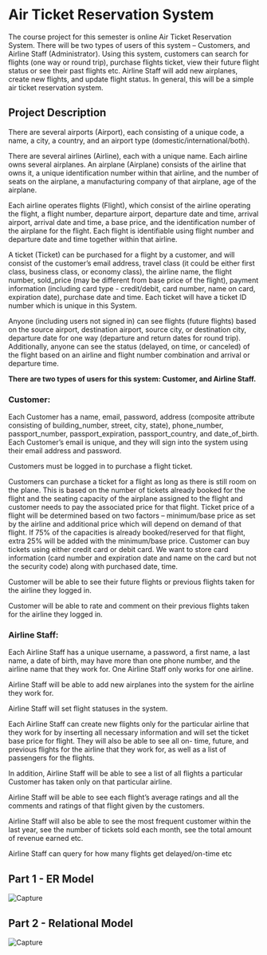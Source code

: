 # Air Ticket Reservation System
The course project for this semester is online Air Ticket Reservation System. There will be two types of  users of this system – Customers, and Airline Staff (Administrator). Using this system, customers can  search for flights (one way or round trip), purchase flights ticket, view their future flight status or see  their past flights etc. Airline Staff will add new airplanes, create new flights, and update flight status. In  general, this will be a simple air ticket reservation system.

## Project Description
There are several airports (Airport), each consisting of a unique code, a name, a city, a country, and an
airport type (domestic/international/both).

There are several airlines (Airline), each with a unique name. Each airline owns several airplanes. An 
airplane (Airplane) consists of the airline that owns it, a unique identification number within that airline, and the number of seats on the airplane, a manufacturing company of that airplane, age of the airplane.

Each airline operates flights (Flight), which consist of the airline operating the flight, a flight number, 
departure airport, departure date and time, arrival airport, arrival date and time, a base price, and the 
identification number of the airplane for the flight. Each flight is identifiable using flight number and 
departure date and time together within that airline.

A ticket (Ticket) can be purchased for a flight by a customer, and will consist of the customer’s email 
address, travel class (it could be either first class, business class, or economy class), the airline name, the 
flight number, sold_price (may be different from base price of the flight), payment information 
(including card type - credit/debit, card number, name on card, expiration date), purchase date and 
time. Each ticket will have a ticket ID number which is unique in this System.

Anyone (including users not signed in) can see flights (future flights) based on the source airport, 
destination airport, source city, or destination city, departure date for one way (departure and return
dates for round trip). Additionally, anyone can see the status (delayed, on time, or canceled) of the
flight based on an airline and flight number combination and arrival or departure time.


**There are two types of users for this system: Customer, and Airline Staff.**
### Customer:
Each Customer has a name, email, password, address (composite attribute consisting of 
building_number, street, city, state), phone_number, passport_number, passport_expiration, 
passport_country, and date_of_birth. Each Customer’s email is unique, and they will sign into the 
system using their email address and password.

Customers must be logged in to purchase a flight ticket.

Customers can purchase a ticket for a flight as long as there is still room on the plane. This is based on 
the number of tickets already booked for the flight and the seating capacity of the airplane assigned to 
the flight and customer needs to pay the associated price for that flight. Ticket price of a flight will be 
determined based on two factors – minimum/base price as set by the airline and additional price which 
will depend on demand of that flight. If 75% of the capacities is already booked/reserved for that flight, 
extra 25% will be added with the minimum/base price. Customer can buy tickets using either credit card 
or debit card. We want to store card information (card number and expiration date and name on the 
card but not the security code) along with purchased date, time. 

Customer will be able to see their future flights or previous flights taken for the airline they logged in.

Customer will be able to rate and comment on their previous flights taken for the airline they logged in.

### Airline Staff:
Each Airline Staff has a unique username, a password, a first name, a last name, a date of birth, may 
have more than one phone number, and the airline name that they work for. One Airline Staff only
works for one airline.

Airline Staff will be able to add new airplanes into the system for the airline they work for.

Airline Staff will set flight statuses in the system. 

Each Airline Staff can create new flights only for the particular airline that they work for by inserting all 
necessary information and will set the ticket base price for flight. They will also be able to see all on-
time, future, and previous flights for the airline that they work for, as well as a list of passengers for the flights.

In addition, Airline Staff will be able to see a list of all flights a particular Customer has taken only on that particular airline.

Airline Staff will be able to see each flight’s average ratings and all the comments and ratings of that 
flight given by the customers.

Airline Staff will also be able to see the most frequent customer within the last year, see the number of 
tickets sold each month, see the total amount of revenue earned etc.

Airline Staff can query for how many flights get delayed/on-time etc

## Part 1 - ER Model
![Capture](https://user-images.githubusercontent.com/67334348/164604590-37eedc47-92fd-4b33-890b-16ae3f63da75.PNG)

## Part 2 - Relational Model
![Capture](https://user-images.githubusercontent.com/67334348/164604718-f7c19cf4-7b74-4275-a035-756d534af7a3.PNG)
